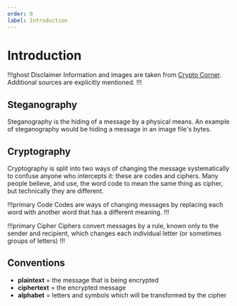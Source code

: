 ```yaml
---
order: 0
label: Introduction
---
```


# Introduction

!!!ghost Disclaimer
Information and images are taken from [Crypto Corner](https://crypto.interactive-maths.com/). Additional sources are explicitly mentioned.
!!!

## Steganography

Steganography is the hiding of a message by a physical means. An example of steganography would be hiding a message in an image file's bytes.

## Cryptography

Cryptography is split into two ways of changing the message systematically to confuse anyone who intercepts it: these are codes and ciphers. Many people believe, and use, the word code to mean the same thing as cipher, but technically they are different.

!!!primary Code
Codes are ways of changing messages by replacing each word with another word that has a different meaning.
!!!

!!!primary Cipher
Ciphers convert messages by a rule, known only to the sender and recipient, which changes each individual letter (or sometimes groups of letters)
!!!

## Conventions
* **plaintext** = the message that is being encrypted
* **ciphertext** = the encrypted message
* **alphabet** = letters and symbols which will be transformed by the cipher 